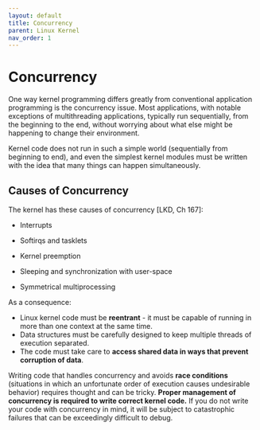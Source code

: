 ```yaml
---
layout: default
title: Concurrency
parent: Linux Kernel
nav_order: 1
---
```


# Concurrency

One way kernel programming differs greatly from conventional application programming is the concurrency issue. Most applications, with notable exceptions of multithreading applications, typically run sequentially, from the beginning to the end, without worrying about what else might be happening to change their environment.

Kernel code does not run in such a simple world (sequentially from beginning to end), and even the simplest kernel modules must be written with the idea that many things can happen simultaneously.

## Causes of Concurrency

The kernel has these causes of concurrency [LKD, Ch 167]:

* Interrupts

* Softirqs and tasklets

* Kernel preemption

* Sleeping and synchronization with user-space

* Symmetrical multiprocessing

<!-- There are many sources of concurrency in kernel programming:

* Linux systems run multiple processes.
* Most devices are capable of interrupting the processor, interrupt handlers run asynchronously and can be invoked at any time.
* Several software abstractions (such as kernel timers) run asynchronously.
* Linux can run on symmetric multiprocessor (SMP) systems.
* Kernel code is preemptible. -->

As a consequence:

* Linux kernel code must be **reentrant** - it must be capable of running in more than one context at the same time.
* Data structures must be carefully designed to keep multiple threads of execution separated.
* The code must take care to **access shared data in ways that prevent corruption of data**.

Writing code that handles concurrency and avoids **race conditions** (situations in which an unfortunate order of execution causes undesirable behavior) requires thought and can be tricky. **Proper management of concurrency is required to write correct kernel code.** If you do not write your code with concurrency in mind, it will be subject to catastrophic failures that can be exceedingly difficult to debug.

